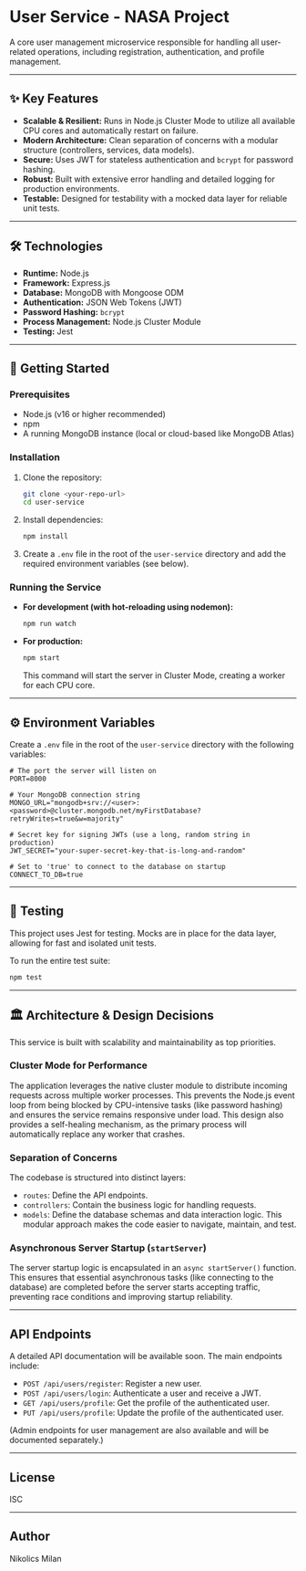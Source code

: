 # User Service - NASA Project

A core user management microservice responsible for handling all user-related operations, including registration, authentication, and profile management.

---

## ✨ Key Features

* **Scalable & Resilient:** Runs in Node.js Cluster Mode to utilize all available CPU cores and automatically restart on failure.
* **Modern Architecture:** Clean separation of concerns with a modular structure (controllers, services, data models).
* **Secure:** Uses JWT for stateless authentication and `bcrypt` for password hashing.
* **Robust:** Built with extensive error handling and detailed logging for production environments.
* **Testable:** Designed for testability with a mocked data layer for reliable unit tests.

---

## 🛠️ Technologies

* **Runtime:** Node.js
* **Framework:** Express.js
* **Database:** MongoDB with Mongoose ODM
* **Authentication:** JSON Web Tokens (JWT)
* **Password Hashing:** `bcrypt`
* **Process Management:** Node.js Cluster Module
* **Testing:** Jest

---

## 🚀 Getting Started

### Prerequisites

* Node.js (v16 or higher recommended)
* npm
* A running MongoDB instance (local or cloud-based like MongoDB Atlas)

### Installation

1.  Clone the repository:
    ```bash
    git clone <your-repo-url>
    cd user-service
    ```
2.  Install dependencies:
    ```bash
    npm install
    ```
3.  Create a `.env` file in the root of the `user-service` directory and add the required environment variables (see below).

### Running the Service

* **For development (with hot-reloading using nodemon):**
    ```bash
    npm run watch
    ```
* **For production:**
    ```bash
    npm start
    ```
    This command will start the server in Cluster Mode, creating a worker for each CPU core.

---

## ⚙️ Environment Variables

Create a `.env` file in the root of the `user-service` directory with the following variables:

```dotenv
# The port the server will listen on
PORT=8000

# Your MongoDB connection string
MONGO_URL="mongodb+srv://<user>:<password>@cluster.mongodb.net/myFirstDatabase?retryWrites=true&w=majority"

# Secret key for signing JWTs (use a long, random string in production)
JWT_SECRET="your-super-secret-key-that-is-long-and-random"

# Set to 'true' to connect to the database on startup
CONNECT_TO_DB=true
```

---

## 🧪 Testing

This project uses Jest for testing. Mocks are in place for the data layer, allowing for fast and isolated unit tests.

To run the entire test suite:

```bash
npm test
```

---

## 🏛️ Architecture & Design Decisions

This service is built with scalability and maintainability as top priorities.

### Cluster Mode for Performance
The application leverages the native cluster module to distribute incoming requests across multiple worker processes. This prevents the Node.js event loop from being blocked by CPU-intensive tasks (like password hashing) and ensures the service remains responsive under load. This design also provides a self-healing mechanism, as the primary process will automatically replace any worker that crashes.

### Separation of Concerns
The codebase is structured into distinct layers:
* `routes`: Define the API endpoints.
* `controllers`: Contain the business logic for handling requests.
* `models`: Define the database schemas and data interaction logic.
This modular approach makes the code easier to navigate, maintain, and test.

### Asynchronous Server Startup (`startServer`)
The server startup logic is encapsulated in an `async startServer()` function. This ensures that essential asynchronous tasks (like connecting to the database) are completed before the server starts accepting traffic, preventing race conditions and improving startup reliability.

---

## API Endpoints

A detailed API documentation will be available soon. The main endpoints include:

* `POST /api/users/register`: Register a new user.
* `POST /api/users/login`: Authenticate a user and receive a JWT.
* `GET /api/users/profile`: Get the profile of the authenticated user.
* `PUT /api/users/profile`: Update the profile of the authenticated user.

(Admin endpoints for user management are also available and will be documented separately.)

---

## License

ISC

---

## Author

Nikolics Milan

